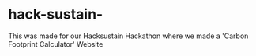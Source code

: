 # hack-sustain-

This was made for our Hacksustain Hackathon where we made a 'Carbon Footprint Calculator' Website
